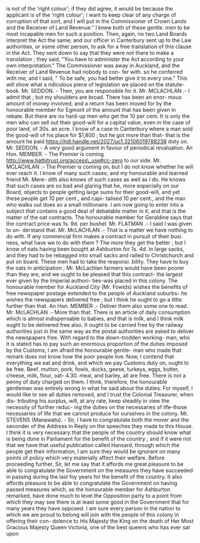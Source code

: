 is not of the 'right colour'; if they did agree, it would be because the applicant is of the 'right colour'; I want to keep clear of any charge of corruption of that sort, and I will put in the Commissioner of Crown Lands and the Receiver of Land Revenue." I knew both of these gentle. men to be most incapable men for such a position. Then, again, no two Land Boards interpret the Act the same; and our officer in Canterbury sent up to the Law authorities, or some other person, to ask for a free translation of this clause in the Act. They sent down to say that they were not there to make a translation ; they said, "You have to administer the Act according to your own interpretation." The Commissioner was away in Auckland, and the Receiver of Land Revenue had nobody to con- fer with. so he conferred with me, and I said, " To be safe, you had better give it to every one." This will show what a ridiculous piece of legislation we placed on the statute-book. Mr. SEDDON. - Then, you are responsible for it. Mr. MCLACHLAN .- I admit that ; but my shoulders are broad. There has been an enor- mous amount of money involved, and a return has been moved for by the honourable member for Egmont of the amount that has been given in rebate. But there are no hard-up men who get the 10 per cent. It is only the men who can sell out their good-will for a capital value, even in the case of poor land, of 30s. an acre. I know of a case in Canterbury where a man sold the good-will of his place for $1,800 ; but he got more than that- that is the amount he paid https://hdl.handle.net/2027/uc1.32106019788238 duty on. Mr. SEDDON. - A very good argument in favour of periodical revaluation. An Hon. MEMBER. - The Premier is coming http://www.hathitrust.org/access\_use#cc-zero to our side. Mr. MCLACHLAN .- The Premier is coming on, but I do not know whether he will ever reach it. I know of many such cases; and my honourable and learned friend Mr. Mere- dith also knows of such cases as well as I do. He knows that such cases are so bad and glaring that he, more especially on our Board, objects to people getting large sums for their good-will, and yet these people get 10 per cent., and capi- talised 10 per cent., and the man who walks out does so a small millionaire. I am now going to enter into a subject that contains a good deal of debatable matter in it, and that is the matter of the oat contracts. The honourable member for Geraldine says that the contract price was 1s. 9d. per bushel. Mr. FLATMAN .- I said I was given to un- derstand that. Mr. McLACHLAN .- That is a matter we have nothing to do with. If any commercial firm makes a contract in pursuit of their busi. ness, what have we to do with them ? The more they get the better ; but I know of oats having been bought at Ashburton for 1s. 4d. in large sacks, and they had to be rebagged into small sacks and railed to Christchurch and put on board. These men had to take the responsi. bility. They have to buy the oats in anticipation ; Mr. McLachlan farmers would have been poorer than they are, and we ought to be pleased that this contract- the largest ever given by the Imperial authori- ties-was placed in this colony. The honourable member for Auckland City (Mr. Fowlds) wishes the benefits of free newspaper postage extended to the people of Auckland suburbs- he wishes the newspapers delivered free ; but I think he ought to go a little further than that. An Hon. MEMBER .- Deliver them also some one to read. Mr. McLACHLAN .- More than that. There is an article of daily consumption which is almost indispensable to babies, and that is milk, and I think milk ought to be delivered free also. It ought to be carried free by the railway authorities just in the same way as the postal authorities are asked to deliver the newspapers free. With regard to the down-trodden working- man, who it is stated has to pay such an enormous proportion of the duties imposed by the Customs, I am afraid the honourable gentle- man who made that remark does not know how the poor people live. Now, I contend that everything we eat and drink, and which we pay Customs duty on, ought to be free. Beef. mutton, pork, fowls, ducks, geese, turkeys, eggs, butter, cheese, milk, flour, oat- 4.30. meal, and barley, all are free. There is not a penny of duty charged on them. I think, therefore, the honourable gentleman was entirely wrong in what he said about the duties. For myself, I would like to see all duties removed, and I trust the Colonial Treasurer, when dis- tributing his surplus, will, at any rate, keep steadily in view the necessity of further reduc- ing the duties on the necessaries of life-those necessaries of life that we cannot produce for ourselves in the colony. Mr. STEVENS (Manawatu). - Sir, I have to congratulate both the mover and the seconder of the Address in Reply on the speeches they made to this House. I think it is very necessary that the people of the country should know what is being done in Parliament for the benefit of the country ; and if it were not that we have that useful publication called Hansard, through which the people get their information, I am sure they would be ignorant on many points of policy which very materially affect their welfare. Before proceeding further, Sir, let me say that it affords me great pleasure to be able to congratulate the Government on the measures they have succeeded in passing during the last foy years for the benefit of the country. It also affords pleasure to be able to congratulate the Government on having passed measures which, as the honourable member for Ashburton remarked, have done much to level the Opposition party to a point from which they may see there is at least some good in the Government that for many years they have opposed. I am sure every person in the nation to which we are proud to belong will join with the people of this colony in offering their con- dolence to His Majesty the King on the death of Her Most Gracious Majesty Queen Victoria, one of the best queens who has ever sat upon 